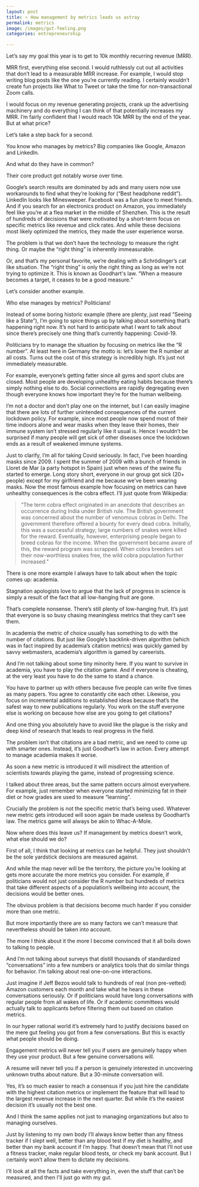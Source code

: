 ```yaml
---
layout: post
title: ⭐️ How management by metrics leads us astray
permalink: metrics
image: /images/gut-feeling.png
categories: entrepreneurship

---
```


Let’s say my goal this year is to get to 10k monthly recurring revenue (MRR). 

MRR first, everything else second. I would ruthlessly cut out all activities that don’t lead to a measurable MRR increase. For example, I would stop writing blog posts like the one you’re currently reading. I certainly wouldn’t create fun projects like What to Tweet or take the time for non-transactional Zoom calls.

I would focus on my revenue generating projects, crank up the advertising machinery and do everything I can think of that potentially increases my MRR.
I’m fairly confident that I would reach 10k MRR by the end of the year. But at what price?

Let’s take a step back for a second.

You know who manages by metrics? Big companies like Google, Amazon and LinkedIn.

And what do they have in common?

Their core product got notably worse over time.

Google’s search results are dominated by ads and many users now use workarounds to find what they’re looking for (“Best headphone reddit”). LinkedIn looks like Minesweeper. Facebook was a fun place to meet friends. And if you search for an electronics product on Amazon, you immediately feel like you’re at a flea market in the middle of Shenzhen.
This is the result of hundreds of decisions that were motivated by a short-term focus on specific metrics like revenue and click rates. And while these decisions most likely optimized the metrics, they made the user experience worse.

The problem is that we don’t have the technology to measure the right thing. Or maybe the “right thing” is inherently immeasurable.

Or, and that’s my personal favorite, we’re dealing with a Schrödinger’s cat like situation. The “right thing” is only the right thing as long as we’re not trying to optimize it.
This is known as Goodhart's law. “When a measure becomes a target, it ceases to be a good measure.“

Let’s consider another example.

Who else manages by metrics? Politicians!

Instead of some boring historic example (there are plenty, just read “Seeing like a State”), I’m going to spice things up by talking about something that’s happening right now.
It’s not hard to anticipate what I want to talk about since there’s precisely one thing that’s currently happening: Covid-19.

Politicians try to manage the situation by focusing on metrics like the “R number”. At least here in Germany the motto is: let’s lower the R number at all costs.
Turns out the cost of this strategy is incredibly high. It’s just not immediately measurable.

For example, everyone’s getting fatter since all gyms and sport clubs are closed. Most people are developing unhealthy eating habits because there’s simply nothing else to do. Social connections are rapidly degregating even though everyone knows how important they’re for the human wellbeing.

I’m not a doctor and don’t play one on the internet, but I can easily imagine that there are lots of further unintended consequences of the current lockdown policy. For example, since most people now spend most of their time indoors alone and wear masks when they leave their homes, their immune system isn’t stressed regularly like it usual is. Hence I wouldn’t be surprised if many people will get sick of other diseases once the lockdown ends as a result of weakened immune systems.

Just to clarify, I’m all for taking Covid seriously. In fact, I’ve been hoarding masks since 2009. I spent the summer of 2009 with a bunch of friends in Lloret de Mar (a party hotspot in Spain) just when news of the swine flu started to emerge. Long story short, everyone in our group got sick (20+ people) except for my girlfriend and me because we’ve been wearing masks.
Now the most famous example how focusing on metrics can have unhealthy consequences is the cobra effect. I’ll just quote from Wikipedia:

>“The term cobra effect originated in an anecdote that describes an occurrence during India under British rule. The British government was concerned about the number of venomous cobras in Delhi. The government therefore offered a bounty for every dead cobra. Initially, this was a successful strategy; large numbers of snakes were killed for the reward. Eventually, however, enterprising people began to breed cobras for the income. When the government became aware of this, the reward program was scrapped. When cobra breeders set their now-worthless snakes free, the wild cobra population further increased.”

There is one more example I always have to talk about when the topic comes up: academia.

Stagnation apologists love to argue that the lack of progress in science is simply a result of the fact that all low-hanging fruit are gone.

That’s complete nonsense. There’s still plenty of low-hanging fruit. It’s just that everyone is so busy chasing meaningless metrics that they can’t see them.

In academia the metric of choice usually has something to do with the number of citations. But just like Google’s backlink-driven algorithm (which was in fact inspired by academia’s citation metrics) was quickly gamed by savvy webmasters, academia’s algorithm is gamed by careerists.

And I’m not talking about some tiny minority here. If you want to survive in academia, you have to play the citation game. And if everyone is cheating, at the very least you have to do the same to stand a chance.

You have to partner up with others because five people can write five times as many papers. You agree to constantly cite each other. Likewise, you focus on incremental additions to established ideas because that’s the safest way to new publications regularly. You work on the stuff everyone else is working on because how else are you going to get citations?

And one thing you absolutely have to avoid like the plague is the risky and deep kind of research that leads to real progress in the field.

The problem isn’t that citations are a bad metric, and we need to come up with smarter ones. Instead, it’s just Goodhart’s law in action.
Every attempt to manage academia makes it worse.

As soon a new metric is introduced it will misdirect the attention of scientists towards playing the game, instead of progressing science. 

I talked about three areas, but the same pattern occurs almost everywhere. For example, just remember when everyone started minimizing fat in their diet or how grades are used to measure “learning”.

Crucially the problem is not the specific metric that’s being used. Whatever new metric gets introduced will soon again be made useless by Goodhart’s law. The metrics game will always be akin to Whac-A-Mole.

Now where does this leave us? If management by metrics doesn’t work, what else should we do?

First of all, I think that looking at metrics can be helpful. They just shouldn’t be the sole yardstick decisions are measured against.

And while the map never will be the territory, the picture you’re looking at gets more accurate the more metrics you consider. For example, if politicians would not just consider the R number but hundreds of metrics that take different aspects of a population’s wellbeing into account, the decisions would be better ones.

The obvious problem is that decisions become much harder if you consider more than one metric.

But more importantly there are so many factors we can’t measure that nevertheless should be taken into account.

The more I think about it the more I become convinced that it all boils down to talking to people.

And I’m not talking about surveys that distill thousands of standardized “conversations” into a few numbers or analytics tools that do similar things for behavior. I’m talking about real one-on-one interactions.

Just imagine if Jeff Bezos would talk to hundreds of real (non pre-vetted) Amazon customers each month and take what he hears in these conversations seriously. Or if politicians would have long conversations with regular people from all wakes of life. Or if academic committees would actually talk to applicants before filtering them out based on citation metrics.

In our hyper rational world it’s extremely hard to justify decisions based on the mere gut feeling you got from a few conversations. But this is exactly what people should be doing.

Engagement metrics will never tell you if users are genuinely happy when they use your product. But a few genuine conversations will.

A resume will never tell you if a person is genuinely interested in uncovering unknown truths about nature. But a 30-minute conversation will.

Yes, it’s so much easier to reach a consensus if you just hire the candidate with the highest citation metrics or implement the feature that will lead to the largest revenue increase in the next quarter. But while it’s the easiest decision it’s usually not the best one.

And I think the same applies not just to managing organizations but also to managing ourselves.

Just by listening to my own body I’ll always know better than any fitness tracker if I slept well, better than any blood test if my diet is healthy, and better than my bank account if I’m happy.
That doesn’t mean that I’ll not use a fitness tracker, make regular blood tests, or check my bank account. But I certainly won’t allow them to dictate my decisions.

I’ll look at all the facts and take everything in, even the stuff that can’t be measured, and then I'll just go with my gut. 

